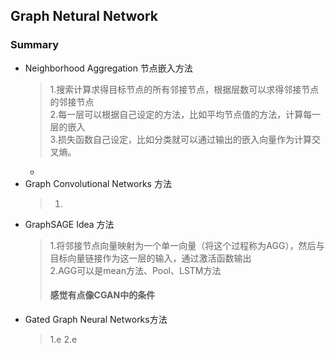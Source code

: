 ## Graph Netural Network
### Summary
* Neighborhood Aggregation 节点嵌入方法
  >1.搜索计算求得目标节点的所有邻接节点，根据层数可以求得邻接节点的邻接节点  
  >2.每一层可以根据自己设定的方法，比如平均节点值的方法，计算每一层的嵌入  
  >3.损失函数自己设定，比如分类就可以通过输出的嵌入向量作为计算交叉熵。  
  * 
* Graph Convolutional Networks 方法
  >1.
* GraphSAGE Idea 方法
  >1.将邻接节点向量映射为一个单一向量（将这个过程称为AGG），然后与目标向量链接作为这一层的输入，通过激活函数输出  
  >2.AGG可以是mean方法、Pool、LSTM方法  
  >#### 感觉有点像CGAN中的条件
* Gated Graph Neural Networks方法
  >1.e
  >2.e
